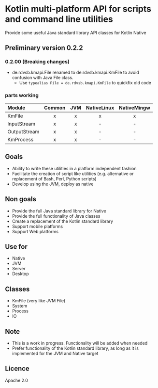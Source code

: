# Kotlin multi-platform API for scripts and command line utilities
Provide some useful Java standard library API classes for Kotlin Native


## Preliminary version 0.2.2
### 0.2.00 (__Breaking changes__)
* de.rdvsb.kmapi.File renamed to de.rdvsb.kmapi.KmFile to avoid confusion with Java File class.
  - Use `typealias File = de.rdvsb.kmapi.KmFile` to quickfix old code 

### parts working

| Module       | Common | JVM | NativeLinux | NativeMingw |
|:-------------| :---:  | :---: | :---: | :---: |
| KmFile       | x | x | x | x |
| InputStream  | x | x | - | - |
| OutputStream | x | x | - | - |
| KmProcess    | x | x | - | - |


## Goals
 * Ability to write these utilities in a platform independent fashion
 * Facilitate the creation of script like utilities (e.g. alternative or replacement of Bash, Perl, Python scripts)
 * Develop using the JVM, deploy as native

## Non goals
 * Provide the full Java standard library for Native
 * Provide the full functionality of Java classes 
 * Create a replacement of the Kotlin standard library
 * Support mobile platforms
 * Support Web platforms

## Use for
 * Native
 * JVM
 * Server
 * Desktop

## Classes
 * KmFile (very like JVM File)
 * System
 * Process
 * IO

## Note
 * This is a work in progress. Functionality will be added when needed
 * Prefer functionality of the Kotlin standard library, as long as it is implemented for the JVM and Native target

## Licence
Apache 2.0
